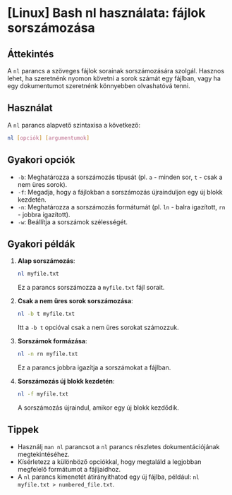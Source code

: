 # [Linux] Bash nl használata: fájlok sorszámozása

## Áttekintés
A `nl` parancs a szöveges fájlok sorainak sorszámozására szolgál. Hasznos lehet, ha szeretnénk nyomon követni a sorok számát egy fájlban, vagy ha egy dokumentumot szeretnénk könnyebben olvashatóvá tenni.

## Használat
A `nl` parancs alapvető szintaxisa a következő:

```bash
nl [opciók] [argumentumok]
```

## Gyakori opciók
- `-b`: Meghatározza a sorszámozás típusát (pl. `a` - minden sor, `t` - csak a nem üres sorok).
- `-f`: Megadja, hogy a fájlokban a sorszámozás újrainduljon egy új blokk kezdetén.
- `-n`: Meghatározza a sorszámozás formátumát (pl. `ln` - balra igazított, `rn` - jobbra igazított).
- `-w`: Beállítja a sorszámok szélességét.

## Gyakori példák
1. **Alap sorszámozás**:
   ```bash
   nl myfile.txt
   ```
   Ez a parancs sorszámozza a `myfile.txt` fájl sorait.

2. **Csak a nem üres sorok sorszámozása**:
   ```bash
   nl -b t myfile.txt
   ```
   Itt a `-b t` opcióval csak a nem üres sorokat számozzuk.

3. **Sorszámok formázása**:
   ```bash
   nl -n rn myfile.txt
   ```
   Ez a parancs jobbra igazítja a sorszámokat a fájlban.

4. **Sorszámozás új blokk kezdetén**:
   ```bash
   nl -f myfile.txt
   ```
   A sorszámozás újraindul, amikor egy új blokk kezdődik.

## Tippek
- Használj `man nl` parancsot a `nl` parancs részletes dokumentációjának megtekintéséhez.
- Kísérletezz a különböző opciókkal, hogy megtaláld a legjobban megfelelő formátumot a fájljaidhoz.
- A `nl` parancs kimenetét átirányíthatod egy új fájlba, például: `nl myfile.txt > numbered_file.txt`.